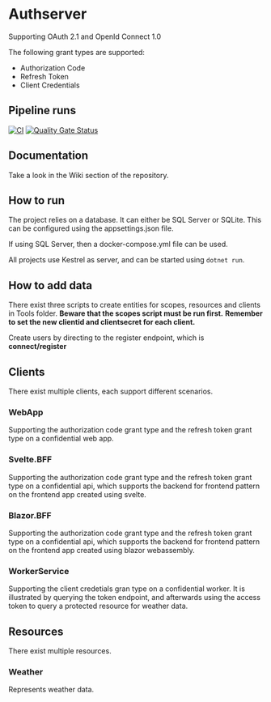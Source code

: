 # Authserver

Supporting OAuth 2.1 and OpenId Connect 1.0

The following grant types are supported:
- Authorization Code
- Refresh Token
- Client Credentials

## Pipeline runs

[![CI](https://github.com/jokk-itu/authserver/actions/workflows/build.yml/badge.svg?branch=master)](https://github.com/jokk-itu/authserver/actions/workflows/build.yml)
[![Quality Gate Status](https://sonarcloud.io/api/project_badges/measure?project=jokk-itu_authserver&metric=alert_status)](https://sonarcloud.io/summary/new_code?id=jokk-itu_authserver)

## Documentation

Take a look in the Wiki section of the repository.

## How to run

The project relies on a database. It can either be SQL Server or SQLite.
This can be configured using the appsettings.json file.

If using SQL Server, then a docker-compose.yml file can be used.

All projects use Kestrel as server, and can be started using <code>dotnet run</code>.

## How to add data

There exist three scripts to create entities for scopes, resources and clients in Tools folder.
<b>Beware that the scopes script must be run first.</b>
<b>Remember to set the new clientid and clientsecret for each client.</b>

Create users by directing to the register endpoint, which is <b>connect/register</b>

## Clients

There exist multiple clients, each support different scenarios.

### WebApp

Supporting the authorization code grant type and the refresh token grant type on a confidential web app.

### Svelte.BFF

Supporting the authorization code grant type and the refresh token grant type on a confidential api,
which supports the backend for frontend pattern on the frontend app created using svelte.

### Blazor.BFF

Supporting the authorization code grant type and the refresh token grant type on a confidential api,
which supports the backend for frontend pattern on the frontend app created using blazor webassembly.

### WorkerService

Supporting the client credetials gran type on a confidential worker. It is illustrated by querying the token endpoint,
and afterwards using the access token to query a protected resource for weather data.

## Resources

There exist multiple resources.

### Weather

Represents weather data.
